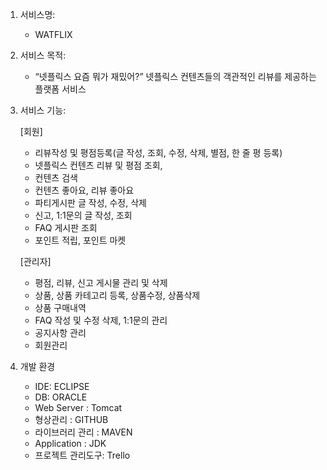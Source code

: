 1. 서비스명: 
    - WATFLIX

2. 서비스 목적:
   - “넷플릭스 요즘 뭐가 재밌어?” 넷플릭스 컨텐츠들의 객관적인 리뷰를 제공하는 플랫폼 서비스
 
3. 서비스 기능:

    [회원]
    - 리뷰작성 및 평점등록(글 작성, 조회, 수정, 삭제, 별점, 한 줄 평 등록)
    - 넷플릭스 컨텐츠 리뷰 및 평점 조회, 
    - 컨텐츠 검색
    - 컨텐츠 좋아요, 리뷰 좋아요 
    - 파티게시판 글 작성, 수정, 삭제
    - 신고, 1:1문의 글 작성, 조회
    - FAQ 게시판 조회
    - 포인트 적립, 포인트 마켓
    
    [관리자]
    - 평점, 리뷰, 신고 게시물 관리 및 삭제 
    - 상품, 상품 카테고리 등록, 상품수정, 상품삭제
    - 상품 구매내역
    - FAQ 작성 및 수정 삭제, 1:1문의 관리 
    - 공지사항 관리 
    - 회원관리

4. 개발 환경
    - IDE: ECLIPSE
    - DB: ORACLE
    - Web Server : Tomcat
    - 형상관리 : GITHUB
    - 라이브러리 관리 : MAVEN
    - Application : JDK
    - 프로젝트 관리도구: Trello
  
